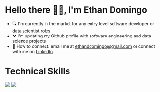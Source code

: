 # Hello there 👋🏻, I'm Ethan Domingo

- 🔍 I'm currently in the market for any entry level software developer or data scientist roles
- ⚒️ I'm updating my Github profile with software engineering and data science projects
- 🤝 How to connect: email me at [ethanddomingo@gmail.com](mailto:ethanddomingo@gmail.com) or connect with me on [LinkedIn](https://www.linkedin.com/in/ethan-domingo-5a84b5196/)

# Technical Skills

![](https://img.shields.io/badge/python)
![](https://img.shields.io/badge/javascript)
